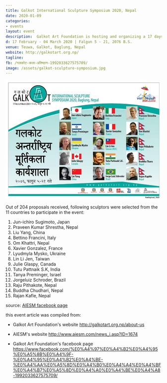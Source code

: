 ```yaml
---
title: Galkot International Sculpture Symposium 2020, Nepal
date: 2020-01-09
categories:
- events
layout: event
description:  Galkot Art Foundation is hosting and organizing a 17 days long sculpture event titled "Galkot International Sculpture Symposium-2020" at Teuwa, Galkot 1900m above sea level in the lap of famous Ghumte Hill. The created sculptures by the artists during the symposium will be placed in the positions for exhibition chosen by curator of the Symposium. Each artist who has completed his/her work in the given time and place will be given amount total of 1500$ for general expenses and copyright.
d: 17 February - 04 March 2020 | Falgun 5 - 21, 2076 B.S.
venue: Teuwa, Galkot, Baglung, Nepal
website: http://galkotart.org.np/
tagline: 
fb: /गलकोट-कला-प्रतिष्ठान-1992033627575709/
image: /assets/galkot-sculpture-symposium.jpg
---
```



<img src="/assets/galkot-sculpture-symposium.jpg" alt="Galkot International Sculpture Symposium 2020 in Galkot, Baglung"><br>

Out of 204 proposals received, following sculptors were selected from the 11 countries to participate in the event:

1. Jun-ichiro Sugimoto, Japan
2. Praveen Kumar Shrestha, Nepal
3. Liu Yang, China
4. Bettino Francini, Italy
5. Om Khattri, Nepal
6. Xavier Gonzalez, France
7. Lyudmyla Mysko, Ukraine
8. Lin Li Jen, Taiwan
9. Julie Glaspy, Canada
10. Tutu Pattnaik S.K, India
11. Tanya Preminger, Israel
12. Jorgeluiz Schroder, Brazil
13. Raju Pithakote, Nepal
14. Buddha Chudhari, Nepal
15. Rajan Kafle, Nepal

source: [AIESM facebook page](https://www.facebook.com/AIESM/posts/2675341072512417)

this event article was compiled from:

- Galkot Art Foundation's website http://galkotart.org.np/about-us

- AIESM's website http://www.aiesm.com/news_i.asp?ID=1674

- Galkot Art Foundation's facebook page https://www.facebook.com/%E0%A4%97%E0%A4%B2%E0%A4%95%E0%A5%8B%E0%A4%9F-%E0%A4%95%E0%A4%B2%E0%A4%BE-%E0%A4%AA%E0%A5%8D%E0%A4%B0%E0%A4%A4%E0%A4%BF%E0%A4%B7%E0%A5%8D%E0%A4%A0%E0%A4%BE%E0%A4%A8-1992033627575709/
